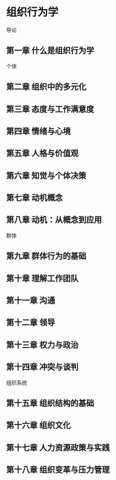 # 组织行为学

导论

## 第一章 什么是组织行为学

个体

## 第二章 组织中的多元化

## 第三章 态度与工作满意度

## 第四章 情绪与心境

## 第五章 人格与价值观

## 第六章 知觉与个体决策

## 第七章 动机概念

## 第八章 动机：从概念到应用

群体

## 第九章 群体行为的基础

## 第十章 理解工作团队

## 第十一章 沟通

## 第十二章 领导

## 第十三章 权力与政治

## 第十四章 冲突与谈判

组织系统

## 第十五章 组织结构的基础

## 第十六章 组织文化

## 第十七章 人力资源政策与实践

## 第十八章 组织变革与压力管理
